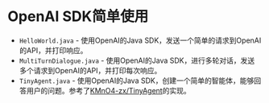 # OpenAI SDK简单使用
- `HelloWorld.java` - 使用OpenAI的Java SDK，发送一个简单的请求到OpenAI的API，并打印响应。
- `MultiTurnDialogue.java` - 使用OpenAI的Java SDK，进行多轮对话，发送多个请求到OpenAI的API，并打印每次响应。
- `TinyAgent.java` - 使用OpenAI的Java SDK，创建一个简单的智能体，能够回答用户的问题。参考了[KMnO4-zx/TinyAgent](https://github.com/KMnO4-zx/TinyAgent)的实现。
